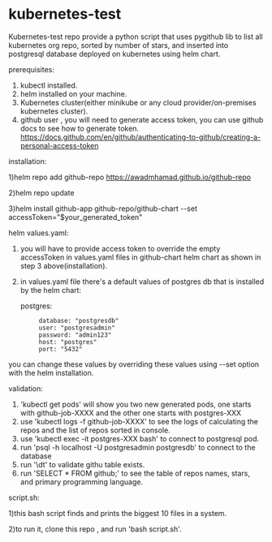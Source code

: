 # kubernetes-test
Kubernetes-test repo provide a python script that uses pygithub lib to list all kubernetes org repo, sorted by number of stars, and inserted into postgresql database deployed on kubernetes using helm chart.

prerequisites:
1) kubectl installed.
2) helm installed on your machine.
3) Kubernetes cluster(either minikube or any cloud provider/on-premises kubernetes cluster).
4) github user , you will need to generate access token, you can use github docs to see how to generate token.
      https://docs.github.com/en/github/authenticating-to-github/creating-a-personal-access-token


installation:

1)helm repo add github-repo https://awadmhamad.github.io/github-repo

2)helm repo update

3)helm install github-app github-repo/github-chart --set accessToken="$your_generated_token"

helm values.yaml:

1) you will have to provide access token to override the empty accessToken in values.yaml files in github-chart helm chart as shown in step 3 above(installation).

2) in values.yaml file there's a default values of postgres db that is installed by the helm chart:


      postgres:
            
            database: "postgresdb"
            user: "postgresadmin"
            password: "admin123"
            host: "postgres"
            port: "5432"
  
  you can change these values by overriding these values using --set option with the helm installation.

validation:
1) 'kubectl get pods' will show you two new generated pods, one starts with github-job-XXXX and the other one starts with postgres-XXX
2) use 'kubectl logs -f github-job-XXXX' to see the logs of calculating the repos and the list of repos sorted in console.
3) use 'kubectl exec -it postgres-XXX bash' to connect to postgresql pod.
4) run 'psql -h localhost -U postgresadmin postgresdb' to connect to the database
5) run '\dt' to validate githu table exists.
6) run 'SELECT * FROM github;' to see the table of repos names, stars, and primary programming language.

script.sh:

1)this bash script finds and prints the biggest 10 files in a system.

2)to run it, clone this repo , and run 'bash script.sh'.

